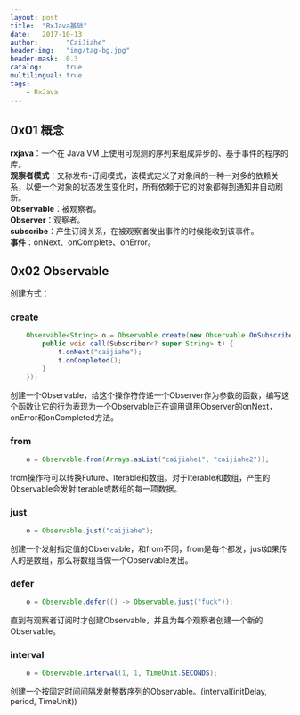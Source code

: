 ```yaml
---
layout: post
title:  "RxJava基础"
date:   2017-10-13
author:       "CaiJiahe"
header-img:   "img/tag-bg.jpg"
header-mask:  0.3
catalog:      true
multilingual: true
tags:
    - RxJava
---
```


## 0x01 概念
__rxjava__：一个在 Java VM 上使用可观测的序列来组成异步的、基于事件的程序的库。<br>
__观察者模式__：又称发布-订阅模式，该模式定义了对象间的一种一对多的依赖关系，以便一个对象的状态发生变化时，所有依赖于它的对象都得到通知并自动刷新。<br>
__Observable__：被观察者。<br>
__Observer__：观察者。<br>
__subscribe__：产生订阅关系，在被观察者发出事件的时候能收到该事件。<br>
__事件__：onNext、onComplete、onError。<br>

## 0x02 Observable
创建方式：
### create 
```java
	Observable<String> o = Observable.create(new Observable.OnSubscribe<String>() {
		public void call(Subscriber<? super String> t) {
			t.onNext("caijiahe");
			t.onCompleted();
		}
	});
```		
创建一个Observable，给这个操作符传递一个Observer作为参数的函数，编写这个函数让它的行为表现为一个Observable正在调用调用Observer的onNext，onError和onCompleted方法。

### from	
```java
	o = Observable.from(Arrays.asList("caijiahe1", "caijiahe2"));
```
from操作符可以转换Future、Iterable和数组。对于Iterable和数组，产生的Observable会发射Iterable或数组的每一项数据。

### just
```java
	o = Observable.just("caijiahe");
```
创建一个发射指定值的Observable，和from不同，from是每个都发，just如果传入的是数组，那么将数组当做一个Observable发出。

### defer
```java
	o = Observable.defer(() -> Observable.just("fuck"));
```
直到有观察者订阅时才创建Observable，并且为每个观察者创建一个新的Observable。
	
### interval
```java
	o = Observable.interval(1, 1, TimeUnit.SECONDS);
```
创建一个按固定时间间隔发射整数序列的Observable。(interval(initDelay, period, TimeUnit))

